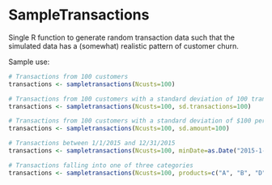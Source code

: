 # SampleTransactions

Single R function to generate random transaction data such that the simulated data has a (somewhat) realistic pattern of customer churn.

Sample use:

```R
# Transactions from 100 customers
transactions <- sampletransactions(Ncusts=100)

# Transactions from 100 customers with a standard deviation of 100 transactions per customer
transactions <- sampletransactions(Ncusts=100, sd.transactions=100)

# Transactions from 100 customers with a standard deviation of $100 per transaction
transactions <- sampletransactions(Ncusts=100, sd.amount=100)

# Transactions between 1/1/2015 and 12/31/2015
transactions <- sampletransactions(Ncusts=100, minDate=as.Date("2015-1-1"), maxDate=as.Date("2015-12-31"))

# Transactions falling into one of three categories
transactions <- sampletransactions(Ncusts=100, products=c("A", "B", "D"))
````